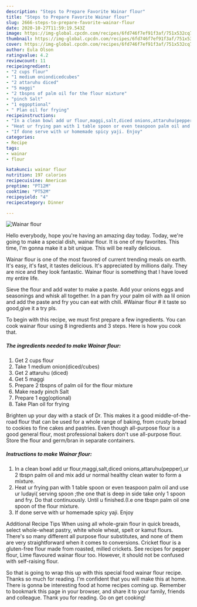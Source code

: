 ```yaml
---
description: "Steps to Prepare Favorite Wainar flour"
title: "Steps to Prepare Favorite Wainar flour"
slug: 2666-steps-to-prepare-favorite-wainar-flour
date: 2020-10-27T11:59:19.543Z
image: https://img-global.cpcdn.com/recipes/6fd746f7ef91f3af/751x532cq70/wainar-flour-recipe-main-photo.jpg
thumbnail: https://img-global.cpcdn.com/recipes/6fd746f7ef91f3af/751x532cq70/wainar-flour-recipe-main-photo.jpg
cover: https://img-global.cpcdn.com/recipes/6fd746f7ef91f3af/751x532cq70/wainar-flour-recipe-main-photo.jpg
author: Eula Olson
ratingvalue: 4.2
reviewcount: 11
recipeingredient:
- "2 cups flour"
- "1 medium oniondicedcubes"
- "2 attaruhu diced"
- "5 maggi"
- "2 tbspns of palm oil for the flour mixture"
- "pinch Salt"
- "1 eggoptional"
- " Plan oil for frying"
recipeinstructions:
- "In a clean bowl add ur flour,maggi,salt,diced onions,attaruhu(pepper),ur 2 tbspn palm oil and mix add ur normal healthy clean water to form a mixture."
- "Heat ur frying pan with 1 table spoon or even teaspoon palm oil and use ur ludayi( serving spoon ;the one that is deep in side take only 1 spoon and fry. Do that continuously. Until u finished.(I.e one tbspn palm oil one spoon of the flour mixture."
- "If done serve with ur homemade spicy yaji. Enjoy"
categories:
- Recipe
tags:
- wainar
- flour

katakunci: wainar flour 
nutrition: 197 calories
recipecuisine: American
preptime: "PT12M"
cooktime: "PT52M"
recipeyield: "4"
recipecategory: Dinner

---
```



![Wainar flour](https://img-global.cpcdn.com/recipes/6fd746f7ef91f3af/751x532cq70/wainar-flour-recipe-main-photo.jpg)

Hello everybody, hope you're having an amazing day today. Today, we're going to make a special dish, wainar flour. It is one of my favorites. This time, I'm gonna make it a bit unique. This will be really delicious.

Wainar flour is one of the most favored of current trending meals on earth. It's easy, it's fast, it tastes delicious. It's appreciated by millions daily. They are nice and they look fantastic. Wainar flour is something that I have loved my entire life.

Sieve the flour and add water to make a paste. Add your onions eggs and seasonings and whisk all together. In a pan fry your palm oil with aa lil onion and add the paste and fry you can eat with chili. #Wainar flour # it taste so good,give it a try pls.


To begin with this recipe, we must first prepare a few ingredients. You can cook wainar flour using 8 ingredients and 3 steps. Here is how you cook that.

<!--inarticleads1-->

##### The ingredients needed to make Wainar flour:

1. Get 2 cups flour
1. Take 1 medium onion(diced/cubes)
1. Get 2 attaruhu (diced)
1. Get 5 maggi
1. Prepare 2 tbspns of palm oil for the flour mixture
1. Make ready pinch Salt
1. Prepare 1 egg(optional)
1. Take  Plan oil for frying


Brighten up your day with a stack of Dr. This makes it a good middle-of-the-road flour that can be used for a whole range of baking, from crusty bread to cookies to fine cakes and pastries. Even though all-purpose flour is a good general flour, most professional bakers don&#39;t use all-purpose flour. Store the flour and germ/bran in separate containers. 

<!--inarticleads2-->

##### Instructions to make Wainar flour:

1. In a clean bowl add ur flour,maggi,salt,diced onions,attaruhu(pepper),ur 2 tbspn palm oil and mix add ur normal healthy clean water to form a mixture.
1. Heat ur frying pan with 1 table spoon or even teaspoon palm oil and use ur ludayi( serving spoon ;the one that is deep in side take only 1 spoon and fry. Do that continuously. Until u finished.(I.e one tbspn palm oil one spoon of the flour mixture.
1. If done serve with ur homemade spicy yaji. Enjoy


Additional Recipe Tips When using all whole-grain flour in quick breads, select whole-wheat pastry, white whole wheat, spelt or kamut flours. There&#39;s so many different all purpose flour substitutes, and none of them are very straightforward when it comes to conversions. Cricket flour is a gluten-free flour made from roasted, milled crickets. See recipes for pepper flour, Lime flavoured wainar flour too. However, it should not be confused with self-raising flour. 

So that is going to wrap this up with this special food wainar flour recipe. Thanks so much for reading. I'm confident that you will make this at home. There is gonna be interesting food at home recipes coming up. Remember to bookmark this page in your browser, and share it to your family, friends and colleague. Thank you for reading. Go on get cooking!
